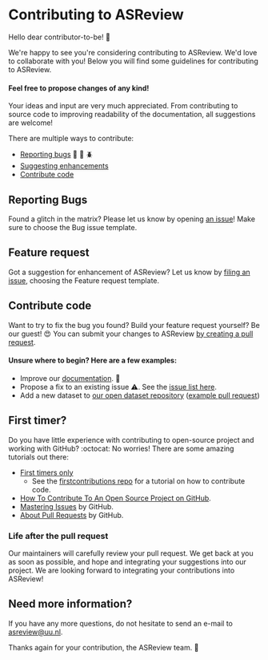 # Contributing to ASReview
Hello dear contributor-to-be! :wave:

We're happy to see you're considering contributing to ASReview.
We'd love to collaborate with you!
Below you will find some guidelines for contributing to ASReview.

#### Feel free to propose changes of any kind!
Your ideas and input are very much appreciated.
From contributing to source code to improving readability of the documentation, all suggestions are welcome!

There are multiple ways to contribute:
- [Reporting bugs](#reporting-bugs) :bug: :ant: :beetle:
- [Suggesting enhancements](#Suggesting-enhancements)
- [Contribute code](#contribute-code)

##  Reporting Bugs
Found a glitch in the matrix?
Please let us know by opening [an issue](https://github.com/asreview/asreview/issues/new/choose)! Make sure to choose the Bug issue template.

## Feature request
Got a suggestion for enhancement of ASReview?
Let us know by [filing an issue](https://github.com/asreview/asreview/issues/new/choose), choosing the Feature request template.

## Contribute code
Want to try to fix the bug you found?
Build your feature request yourself?
Be our guest! :heart_eyes:
You can submit your changes to ASReview [by creating a pull request](https://github.com/asreview/asreview/pull/new/master).

#### Unsure where to begin? Here are a few examples:  
- Improve our [documentation](https://asreview.readthedocs.io/en/latest/). :memo:
- Propose a fix to an existing issue :warning:. See the [issue list here](https://github.com/asreview/asreview/issues).
- Add a new dataset to [our open dataset repository](https://github.com/asreview/systematic-review-datasets/pull/11) ([example pull request](https://github.com/asreview/systematic-review-datasets/pull/11))

## First timer?
Do you have little experience with contributing to open-source project and working with GitHub? :octocat: No worries! There are some amazing tutorials out there:

- [First timers only](https://www.firsttimersonly.com)
  - See the [firstcontributions repo](https://github.com/firstcontributions/first-contributions) for a tutorial on how to contribute code.
- [How To Contribute To An Open Source Project on GitHub](https://egghead.io/courses/how-to-contribute-to-an-open-source-project-on-github).
- [Mastering Issues](https://guides.github.com/features/issues/) by GitHub.
- [About Pull Requests](https://help.github.com/en/github/collaborating-with-issues-and-pull-requests/about-pull-requests) by GitHub.

### Life after the pull request
Our maintainers will carefully review your pull request.
We get back at you as soon as possible, and hope and integrating your suggestions into our project.
We are looking forward to integrating your contributions into ASReview!

## Need more information?
If you have any more questions, do not hesitate to send an e-mail to asreview@uu.nl.

Thanks again for your contribution, the ASReview team. :yellow_heart:
